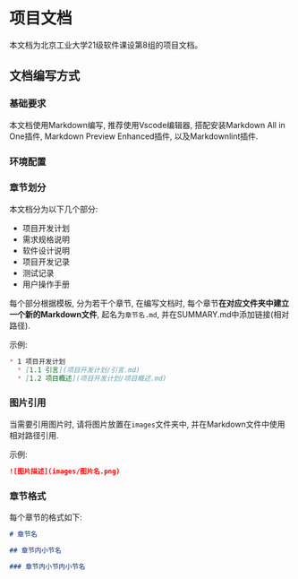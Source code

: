 # 项目文档

本文档为北京工业大学21级软件课设第8组的项目文档。

## 文档编写方式

### 基础要求

本文档使用Markdown编写, 推荐使用Vscode编辑器, 搭配安装Markdown All in One插件, Markdown Preview Enhanced插件, 以及Markdownlint插件.

### 环境配置

### 章节划分

本文档分为以下几个部分:
* 项目开发计划
* 需求规格说明
* 软件设计说明
* 项目开发记录
* 测试记录
* 用户操作手册

每个部分根据模板, 分为若干个章节, 在编写文档时, 每个章节**在对应文件夹中建立一个新的Markdown文件**, 起名为`章节名.md`, 并在SUMMARY.md中添加链接(相对路径).

示例:
```markdown
* 1 项目开发计划
  * [1.1 引言](项目开发计划/引言.md)
  * [1.2 项目概述](项目开发计划/项目概述.md)
```

### 图片引用

当需要引用图片时, 请将图片放置在`images`文件夹中, 并在Markdown文件中使用相对路径引用.

示例:
```markdown
![图片描述](images/图片名.png)
```

### 章节格式

每个章节的格式如下:
```markdown
# 章节名

## 章节内小节名

### 章节内小节内小节名
```